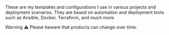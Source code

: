 These are my templates and configurations I use in various projects and deployment scenarios. They are based on automation and deployment tools such as Ansible, Docker, Terraform, and much more.

Warning
⚠️ Please beware that products can change over time. 

